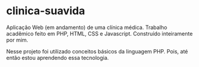 # clinica-suavida

Aplicação Web (em andamento) de uma clínica médica. Trabalho acadêmico feito em PHP, HTML, CSS e Javascript. Construído inteiramente por mim.

Nesse projeto foi utilizado conceitos básicos da linguagem PHP. Pois, até então estou aprendendo essa tecnologia.

